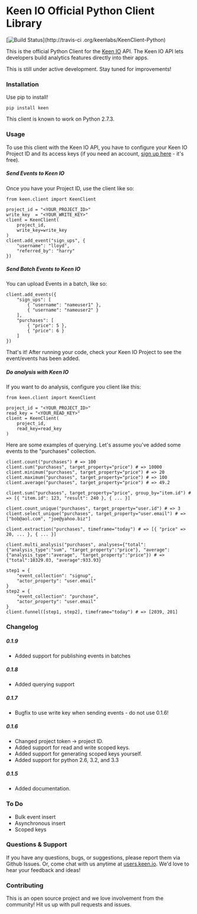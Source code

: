 Keen IO Official Python Client Library
======================================

[![Build Status](https://secure.travis-ci.org/keenlabs/KeenClient-Python.png?branch=new-keys)](http://travis-ci
.org/keenlabs/KeenClient-Python)

This is the official Python Client for the [Keen IO](https://keen.io/) API. The
Keen IO API lets developers build analytics features directly into their apps.

This is still under active development. Stay tuned for improvements!

### Installation

Use pip to install!

    pip install keen

This client is known to work on Python 2.7.3.

### Usage

To use this client with the Keen IO API, you have to configure your Keen IO Project ID and its access keys (if you need an account, [sign up here](https://keen.io/) - it's free).

##### Send Events to Keen IO

Once you have your Project ID, use the client like so:

    from keen.client import KeenClient
   
    project_id = "<YOUR_PROJECT_ID>"
    write_key  = "<YOUR_WRITE_KEY>"
    client = KeenClient(
        project_id, 
        write_key=write_key
    )
    client.add_event("sign_ups", {
        "username": "lloyd",
        "referred_by": "harry"
    })

##### Send Batch Events to Keen IO

You can upload Events in a batch, like so:

    client.add_events({
        "sign_ups": [
            { "username": "nameuser1" },
            { "username": "nameuser2" } 
        ],
        "purchases": [
            { "price": 5 },
            { "price": 6 }
        ]
    })


That's it! After running your code, check your Keen IO Project to see the event/events has been added.

##### Do analysis with Keen IO

If you want to do analysis, configure you client like this:

    from keen.client import KeenClient

    project_id = "<YOUR_PROJECT_ID>"
    read_key = "<YOUR_READ_KEY>"
    client = KeenClient(
        project_id,
        read_key=read_key
    )

Here are some examples of querying.  Let's assume you've added some events to the "purchases" collection.

    client.count("purchases") # => 100
    client.sum("purchases", target_property="price") # => 10000
    client.minimum("purchases", target_property="price") # => 20
    client.maximum("purchases", target_property="price") # => 100
    client.average("purchases", target_property="price") # => 49.2

    client.sum("purchases", target_property="price", group_by="item.id") # => [{ "item.id": 123, "result": 240 }, { ... }]

    client.count_unique("purchases", target_property="user.id") # => 3
    client.select_unique("purchases", target_property="user.email") # => ["bob@aol.com", "joe@yahoo.biz"]

    client.extraction("purchases", timeframe="today") # => [{ "price" => 20, ... }, { ... }]

    client.multi_analysis("purchases", analyses={"total":{"analysis_type":"sum", "target_property":"price"}, "average":{"analysis_type":"average", "target_property":"price"}) # => {"total":10329.03, "average":933.93}

    step1 = {
        "event_collection": "signup",
        "actor_property": "user.email"
    }
    step2 = {
        "event_collection": "purchase",
        "actor_property": "user.email"
    }
    client.funnel([step1, step2], timeframe="today") # => [2039, 201]

### Changelog

##### 0.1.9

+ Added support for publishing events in batches

##### 0.1.8

+ Added querying support

##### 0.1.7

+ Bugfix to use write key when sending events - do not use 0.1.6!

##### 0.1.6

+ Changed project token -> project ID.
+ Added support for read and write scoped keys.
+ Added support for generating scoped keys yourself.
+ Added support for python 2.6, 3.2, and 3.3

##### 0.1.5

+ Added documentation.

### To Do

* Bulk event insert
* Asynchronous insert
* Scoped keys

### Questions & Support

If you have any questions, bugs, or suggestions, please
report them via Github Issues. Or, come chat with us anytime
at [users.keen.io](http://users.keen.io). We'd love to hear your feedback and ideas!

### Contributing
This is an open source project and we love involvement from the community! Hit us up with pull requests and issues.
